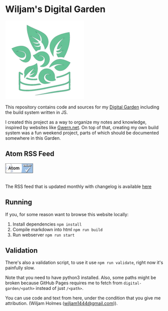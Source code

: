 # Wiljam's Digital Garden

<img
    src="./repo/logo.png"
    width="250" height="250"
/>

This repository contains code and sources for my
[Digital Garden](https://wiljam144.github.io/digital-garden)
including the build system written in JS.

I created this project as a way to organize my notes and knowledge,
inspired by websites like [Gwern.net](https://gwern.net/).
On top of that, creating my own build system was a fun weekend project,
parts of which should be documented somewhere in this Garden.

## Atom RSS Feed

<a href="http://validator.w3.org/check.cgi?url=https%3A//wiljam144.github.io/digital-garden/rss.xml">
<img src="./repo/valid-atom.png" alt="[Valid Atom 1.0]" title="Validate my Atom 1.0 feed" /></a><br><br>

The RSS feed that is updated monthly with changelog
is available [here](https://wiljam144.github.io/digital-garden/rss.xml)

## Running
If you, for some reason want to browse this website locally:
1. Install dependencies
`npm install`
2. Compile markdown into html
`npm run build`
3. Run webserver
`npm run start`

## Validation

There's also a validation script, to use it use `npm run validate`, right now it's painfully slow.

Note that you need to have python3 installed.
Also, some paths might be broken because GitHub Pages requires me to fetch from
`digital-garden/<path>` instead of just `/<path>`.

You can use code and text from here,
under the condition that you give me attribution.
(Wiljam Holmes (wiljam1444@gmail.com)).
